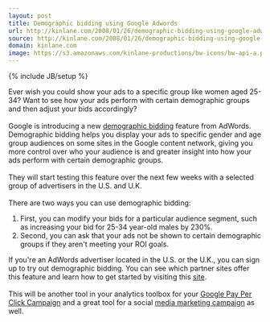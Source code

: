 ```yaml
---
layout: post
title: Demographic bidding using Google Adwords
url: http://kinlane.com/2008/01/26/demographic-bidding-using-google-adwords/
source: http://kinlane.com/2008/01/26/demographic-bidding-using-google-adwords/
domain: kinlane.com
image: https://s3.amazonaws.com/kinlane-productions/bw-icons/bw-api-a.png
---
```

{% include JB/setup %}

<p>
     Ever wish you could show your ads to a specific group like women aged 25-34? Want to see how your ads perform with certain demographic groups and then adjust your bids accordingly?
     <br />
     <br />
     Google is introducing a new <a href="http://adwords.google.com/support/bin/answer.py?answer=80588">demographic bidding</a> feature from AdWords. Demographic bidding helps you display your ads to specific gender and age group audiences on some sites in the Google content network, giving you more control over who your audience is and greater insight into how your ads perform with certain demographic groups.
     <br />
     <br />
     They will start testing this feature over the next few weeks with a selected group of advertisers in the U.S. and U.K.
     <br />
     <br />
     There are two ways you can use demographic bidding:
     <br />
</p>
<ol class="mainlist">
     <li>First, you can modify your bids for a particular audience segment, such as increasing your bid for 25-34 year-old males by 230%.
     </li>
     <li>Second, you can ask that your ads not be shown to certain demographic groups if they aren't meeting your ROI goals.
          <br />
     </li>
</ol>
<p>
     If you're an AdWords advertiser located in the U.S. or the U.K., you can sign up to try out demographic bidding. You can see which partner sites offer this feature and learn how to get started by visiting this <a href="https://services.google.com/demographicbidding/">site</a>.
     <br />
     <br />
     This will be another tool in your analytics toolbox for your <a href="http://www.oregonlocalsearch.com">Google Pay Per Click Campaign</a> and a great tool for a social <a href="http://www.socialmediasquad.com">media marketing campaign</a> as well.
</p>